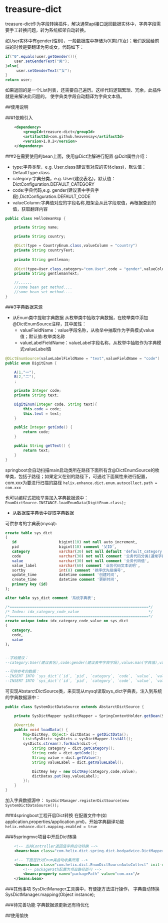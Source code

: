 # treasure-dict

treasure-dict作为字段转换插件，解决通常api接口返回数据实体中，字典字段需要手工转换问题，转为系统框架自动转换。

如User实体中有gender(性别)，一般数据库中存储为0(男)/1(女)；我们返回给前端的时候是要翻译为男或女，代码如下：
~~~java
if("0".equals(user.getGender()){
    user.setGenderText("男");
}else{
     user.setGenderText("女");
}
return user;
~~~
如果返回的是一个List<User>列表，还需要自己遍历。这样代码逻辑繁琐、冗余，此插件就是来解决此问题的。
使字典类字段自动翻译为字典文本值。

##使用说明

###1依赖引入
~~~xml
    <dependency>
        <groupId>treasure-dict</groupId>
        <artifactId>com.github.heavensay</artifactId>
        <version>1.0.2</version>
    </dependency>
~~~
###2在需要使用的bean上面，使用@Dict注解进行配置
@Dcit属性介绍：
 *  type:字典类型，e.g. User.class(建议表对应的实体class)，默认值：DefaultType.class
 *  category:字典分类，e.g. User(建议表名)，默认值：DictConfiguration.DEFAULT_CATEGORY
 *  code:字典代码,e.g. gender(建议表中字典字段),DictConfiguration.DEFAULT_CODE
 *  valueColumn:字典值对应的字段名称,框架会从此字段取值，再根据查到的值，获取翻译内容

~~~java
public class HelloBeanRsp {

    private String name;

    private String country;

    @Dict(type = CountryEnum.class,valueColumn = "country")
    private String countryText;
    
    private String gentleman;
    
    @Dict(type=User.class,category="com.User",code = "gender",valueColumn = "gentleman")
    private String gentlemanText;       

    //......
    //some bean get method....
    //some bean set method....
}
~~~

###3字典数据来源

* 从Enum类中提取字典数据
从枚举类中抽取字典数据，在枚举类中添加@DictEnumSource注释，其中属性：
  * valueFieldName：value字段名称，从枚举中抽取作为字典模式value值；默认值:枚举类名称
  * valueLabelFieldName：valueLabel字段名称，从枚举中抽取作为字典模式valueLabel值

~~~java
@DictEnumSource(valueLabelFieldName = "text",valueFieldName = "code")
public enum DigitEnum {

    A(1,"一"),
    B(2,"二"),
    ;

    private Integer code;
    private String text;

    DigitEnum(Integer code, String text){
        this.code = code;
        this.text = text;
    }

    public Integer getCode() {
        return code;
    }

    public String getText() {
        return text;
    }
}
~~~

springboot会自动扫描main启动类所在路径下面所有含@DictEnumSource的枚举类，包括子路径；如果定义在别的路径下，可通过下面属性来进行配置，com.xxx为要进行扫描的路径
`helix.enhance.dict.enum.autocollect.path = com.xxx`


也可以编程式把枚举类加入字典数据源中：
`EnumDictSource.INSTANCE.loadEnumData(DigitEnum.class);`

* 从数据库字典表中提取字典数据

可供参考的字典表(mysql):
~~~sql
create table sys_dict
(
   id                   bigint(10) not null auto_increment,
   pid                  bigint(10) comment '父ID',
   category             varchar(30) not null default 'default_category' comment '分类(通常表名/系统名)',
   code                 varchar(30) not null comment '业务代码分类(通常字典字段名)',
   value                varchar(30) not null comment '业务代码值',
   value_label          varchar(60) comment '业务代码文本说明',
   sortby               int(8) comment '排序优先级编号',
   update_time          datetime comment '创建时间',
   create_time          datetime comment '更新时间',
   primary key (id)
);

alter table sys_dict comment '系统字典表';

/*==============================================================*/
/* Index: idx_category_code_value                               */
/*==============================================================*/
create unique index idx_category_code_value on sys_dict
(
   category,
   code,
   value
);


--字段建议：
--category:User(建议表名),code:gender(建议表中字典字段),value:man(字典值),value_label:男(字典展示文本)

--可供参考的数据：
--INSERT INTO `sys_dict`(`id`, `pid`, `category`, `code`, `value`, `value_label`, `sortby`, `update_time`, `create_time`) VALUES (1, NULL, 'default_category', 'gender', 'lady', '女士', 1, '2019-07-04 10:46:41', '2019-07-04 10:46:43');
--INSERT INTO `sys_dict`(`id`, `pid`, `category`, `code`, `value`, `value_label`, `sortby`, `update_time`, `create_time`) VALUES (2, NULL, 'default_category', 'gender', 'gentleman', '男士', 2, '2019-07-04 10:47:06', '2019-07-04 10:47:08');

~~~

可实现AbstarctDictSource类，来实现从mysql读取sys_dict字典表，注入到系统的字典数据源中：
~~~java
public class SystemDictDataSource extends AbstarctDictSource {

    private SysDictMapper sysDictMapper = SpringContextHolder.getBean(SysDictMapper.class);

    @Override
    public void loadData() {
        Map<DictKey, Object> dictDatas = getDictData();
        List<SysDict> sysDicts = sysDictMapper.listAll();
        sysDicts.stream().forEach(dict->{
            String category = dict.getCategory();
            String code = dict.getCode();
            String value = dict.getValue();
            String valueLabel = dict.getValueLabel();

            DictKey key = new DictKey(category,code,value);
            dictDatas.put(key,valueLabel);
        });
    }
}
~~~

加入字典数据源中：
`SysDictManager.registerDictSource(new SystemDictDataSource());`

###4springboot工程开启Dict转换
在配置文件中(如application.properties/application.yml)，开始字典翻译功能
`helix.enhance.dict.mapping.enabled = true`

###5springmvc项目中开启Dict转换
```xml
    <!-- 支持Controller返回值字典自动转换 -->
    <beans:bean class="com.helix.dict.spring.dict.bodyadvice.DictMapperResponseBodyAdvice"/>

    <!-- 下面是针对Enum类自动收集所用 -->
    <beans:bean class="com.helix.dict.EnumDictSourceAutoCollect" init-method="enumDictCollect">
        <!-- packagePath配置为项目路径即可 -->
        <beans:property name="packagePath" value="com.xxx"/>
    </beans:bean>
```

###其他事项
SysDictManager工具类中，有便捷方法进行操作，
字典自动转换SysDictManager.mapping(Object instance);

###待完善功能
字典数据源更新还有待优化

##使用愉快
